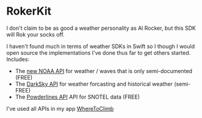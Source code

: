 # RokerKit
I don't claim to be as good a weather personality as Al Rocker, but this SDK will Rok your socks off.

I haven't found much in terms of weather SDKs in Swift so I though I would open source the implementations I've done thus far to get others started. Includes: 
* The [new NOAA API](https://www.weather.gov/documentation/services-web-api) for weather / waves that is only semi-documented (FREE) 
* The [DarkSky API](https://developer.forecast.io) for weather forcasting and historical weather (semi-FREE)
* The [Powderlines API](http://powderlin.es/api.html) API for SNOTEL data (FREE)

I've used all APIs in my app [WhereToClimb](https://itunes.apple.com/us/app/where-to-climb/id1235937478) 


